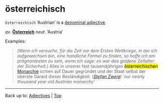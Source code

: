 # österreichisch

`österreichisch` ‘Austrian’ is a [denominal adjective](../../denominalAdjectives.md).

*qv.* **[Österreich](../../../nouns/oe/oes/Oesterreich.md)** *neut.* ‘Austria’

Examples:

> (*Wenn ich versuche, für die Zeit vor dem Ersten Weltkriege, in der ich aufgewachsen bin, eine handliche Formel zu finden, so hoffe ich am prägnantesten zu sein, wenn ich sage: es war das goldene Zeitalter der Sicherheit.*) Alles in unserer fast tausendjährigen <mark>österreichischen</mark> [Monarchie](../../../nouns/m/mo/Monarchie.md) schien auf Dauer gegründet und der Staat selbst der oberste Garant dieser Beständigkeit. (*[Stefan Zweig](../../../texts/StefanZweig/DieWeltDerSicherheit.md)*) *‘our nearly thousand year old Austrian monarchy’*

----

Back up to: [Adjectives](../../index.md) | [Top](../../../index.md)
